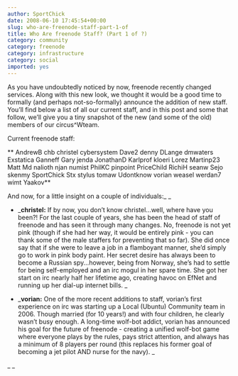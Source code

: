 ```yaml
---
author: SportChick
date: 2008-06-10 17:45:54+00:00
slug: who-are-freenode-staff-part-1-of
title: Who Are freenode Staff? (Part 1 of ?)
category: community
category: freenode
category: infrastructure
category: social
imported: yes
---
```

As you have undoubtedly noticed by now, freenode recently changed services. Along with this new look, we thought it would be a good time to formally (and perhaps not-so-formally) announce the addition of new staff.  You’ll find below a list of all our current staff, and in this post and some that follow, we’ll give you a tiny snapshot of the new (and some of the old) members of our circus^Wteam.

Current freenode staff:

** AndrewB
chb
christel
cybersystem
Dave2
denny
DLange
dmwaters
Exstatica
Ganneff
Gary
jenda
JonathanD
Karlprof
kloeri
Lorez
Martinp23
Matt
Md
nalioth
njan
numist
PhilKC
pinpoint
PriceChild
RichiH
seanw
Sejo
skenmy
SportChick
Stx
stylus
tomaw
Udontknow
vorian
weasel
werdan7
wimt
Yaakov**

And now, for a little insight on a couple of individuals:_
_



	
  * _**christel:** If by now, you don’t know christel...well, where have you been?!  For the last couple of years, she has been the head of staff of freenode and has seen it through many changes.  No, freenode is not yet pink (though if she had her way, it would be entirely pink - you can thank some of the male staffers for preventing that so far).  She did once say that if she were to leave a job in a flamboyant manner, she’d simply go to work in pink body paint.  Her secret desire has always been to become a Russian spy...however, being from Norway, she’s had to settle for being self-employed and an irc mogul in her spare time.  She got her start on irc nearly half her lifetime ago, creating havoc on EfNet and running up her dial-up internet bills.  _



	
  * _**vorian:** One of the more recent additions to staff, vorian’s first experience on irc was starting up a Local (Ubuntu) Community team in 2006.  Though married (for 10 years!) and with four children, he clearly wasn’t busy enough.  A long-time wolf-bot addict, vorian has announced his goal for the future of freenode - creating a unified wolf-bot game where everyone plays by the rules, pays strict attention, and always has a minimum of 8 players per round (this replaces his former goal of becoming a jet pilot AND nurse for the navy).  _


_
_
